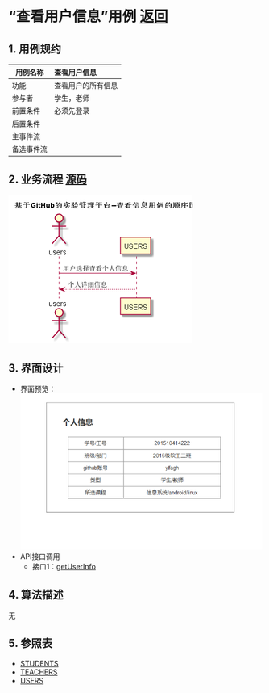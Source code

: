 # “查看用户信息”用例 [返回](README.md)
## 1. 用例规约

|用例名称|查看用户信息|
|-------|:-------------|
|功能|查看用户的所有信息|
|参与者|学生，老师|
|前置条件|必须先登录|
|后置条件| |
|主事件流| |
|备选事件流| |

## 2. 业务流程 [源码](查看信息.puml)
![sequence1](基于GitHub的实验管理平台--查看信息用例的顺序图.png)

## 3. 界面设计
- 界面预览：
![](个人信息.png)
- API接口调用
    - 接口1：[getUserInfo](获取用户信息api.md)

## 4. 算法描述
无
    
## 5. 参照表
- [STUDENTS](数据库实现.md/#STUDENTS)
- [TEACHERS](数据库实现.md/#TEACHERS)
- [USERS](数据库实现.md/#USERS)
